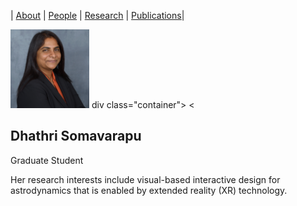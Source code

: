 | [About](./index.html)      | [People](./people-page.html)         | [Research](./research-page.html) | [Publications](./publications_page.html)|

<html>
<head>
<meta name="viewport" content="width=device-width, initial-scale=1">
<style>
html {
  box-sizing: border-box;
}

*, *:before, *:after {
  box-sizing: inherit;
}

.column {
  float: left;
  width: 100%;
  margin-bottom: 16px;
  padding: 0 8px;
}

@media screen and (max-width: 650px) {
  .column {
    width: 100%;
    display: block;
  }
}

.card {
  box-shadow: 0 4px 8px 0 rgba(0, 0, 0, 0.2);
}

.container {
  padding: 0 16px;
}

.container::after, .row::after {
  content: "";
  clear: both;
  display: table;
}

.title {
  color: grey;
}

.button {
  border: none;
  outline: 0;
  display: inline-block;
  padding: 8px;
  color: white;
  background-color: #000;
  text-align: center;
  cursor: pointer;
  width: 100%;
}

.button:hover {
  background-color: #555;
}
</style>
</head>
<body>

<div class="row">
  <div class="column">
    <div class="card">
      <img src="./assets/img/dhathri.jpg" style="width:25%"> div class="container">
      <
        <h2>Dhathri Somavarapu</h2>
        <p class="title">Graduate Student</p>
        <p>Her research interests include visual-based interactive design for astrodynamics that is enabled by extended reality (XR) technology.</p>
      </div>
    </div>
  </div>

</div>
  

</body>
</html>
